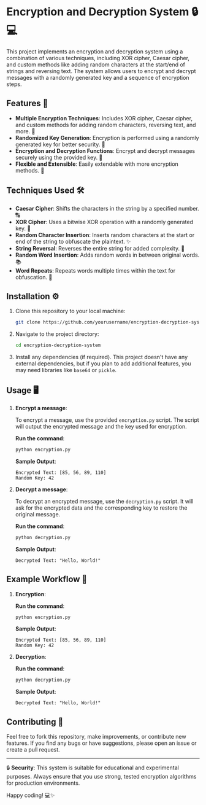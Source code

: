 # Encryption and Decryption System 🔒💻

This project implements an encryption and decryption system using a combination of various techniques, including XOR cipher, Caesar cipher, and custom methods like adding random characters at the start/end of strings and reversing text. The system allows users to encrypt and decrypt messages with a randomly generated key and a sequence of encryption steps.

## Features 🌟

- **Multiple Encryption Techniques**: Includes XOR cipher, Caesar cipher, and custom methods for adding random characters, reversing text, and more. 🔑
- **Randomized Key Generation**: Encryption is performed using a randomly generated key for better security. 🔐
- **Encryption and Decryption Functions**: Encrypt and decrypt messages securely using the provided key. 🔄
- **Flexible and Extensible**: Easily extendable with more encryption methods. 🔧

## Techniques Used 🛠️

- **Caesar Cipher**: Shifts the characters in the string by a specified number. 🔠
- **XOR Cipher**: Uses a bitwise XOR operation with a randomly generated key. 🔲
- **Random Character Insertion**: Inserts random characters at the start or end of the string to obfuscate the plaintext. ✨
- **String Reversal**: Reverses the entire string for added complexity. 🔄
- **Random Word Insertion**: Adds random words in between original words. 📚
- **Word Repeats**: Repeats words multiple times within the text for obfuscation. 🔁

## Installation ⚙️

1. Clone this repository to your local machine:
    ```bash
    git clone https://github.com/yourusername/encryption-decryption-system.git
    ```

2. Navigate to the project directory:
    ```bash
    cd encryption-decryption-system
    ```

3. Install any dependencies (if required). This project doesn't have any external dependencies, but if you plan to add additional features, you may need libraries like `base64` or `pickle`.

## Usage 🖥️

1. **Encrypt a message**:

   To encrypt a message, use the provided `encryption.py` script. The script will output the encrypted message and the key used for encryption.

   **Run the command**:
    ```bash
    python encryption.py
    ```

   **Sample Output**:
    ```
    Encrypted Text: [85, 56, 89, 110]
    Random Key: 42
    ```

2. **Decrypt a message**:

   To decrypt an encrypted message, use the `decryption.py` script. It will ask for the encrypted data and the corresponding key to restore the original message.

   **Run the command**:
    ```bash
    python decryption.py
    ```

   **Sample Output**:
    ```
    Decrypted Text: "Hello, World!"
    ```

## Example Workflow 🔄

1. **Encryption**:

   **Run the command**:
    ```bash
    python encryption.py
    ```

   **Sample Output**:
    ```
    Encrypted Text: [85, 56, 89, 110]
    Random Key: 42
    ```

2. **Decryption**:

   **Run the command**:
    ```bash
    python decryption.py
    ```

   **Sample Output**:
    ```
    Decrypted Text: "Hello, World!"
    ```

## Contributing 🤝

Feel free to fork this repository, make improvements, or contribute new features. If you find any bugs or have suggestions, please open an issue or create a pull request.

---

🔒 **Security**: This system is suitable for educational and experimental purposes. Always ensure that you use strong, tested encryption algorithms for production environments.

Happy coding! 💻✨
